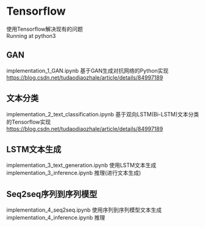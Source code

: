 # Tensorflow
使用Tensorflow解决现有的问题  
Running at python3  
## GAN
implementation_1_GAN.ipynb 基于GAN生成对抗网络的Python实现 https://blog.csdn.net/tudaodiaozhale/article/details/84997189  
## 文本分类
implementation_2_text_classification.ipynb 基于双向LSTM(Bi-LSTM)文本分类的Tensorflow实现  https://blog.csdn.net/tudaodiaozhale/article/details/84997189  
## LSTM文本生成
implementation_3_text_generation.ipynb 使用LSTM文本生成  
implementation_3_inference.ipynb  推理(进行文本生成)  
## Seq2seq序列到序列模型
implementation_4_seq2seq.ipynb  使用序列到序列模型文本生成  
implementation_4_inference.ipynb  推理  
